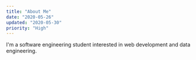 ```yaml
---
title: "About Me"
date: "2020-05-26"
updated: "2020-05-30"
priority: "High"
---
```


I'm a software engineering student interested in web development and data engineering.
